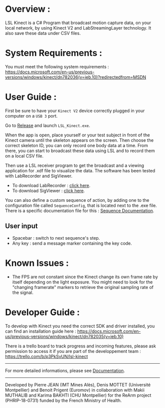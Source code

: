 # Overview :
LSL Kinect is a C# Program that broadcast motion capture data, on your local network, by using Kinect V2 and LabStreamingLayer technology. It also save these data under CSV files.

# System Requirements :

You must meet the following system requirements :
https://docs.microsoft.com/en-us/previous-versions/windows/kinect/dn782036(v=ieb.10)?redirectedfrom=MSDN	

# User Guide :

First be sure to have your `Kinect V2` device correctly plugged in your computer on a `USB 3` port.

Go to  [Release](/bin/Release/) and launch `LSL_Kinect.exe`. 

When the app is open, place yourself or your test subject in front of the Kinect camera until the skeleton appears on the screen.
Then choose the correct skeleton ID, you can only record one body data at a time.
From there, you can start to broadcast these data using LSL and to record them on a local CSV file. 

Then use a LSL receiver program to get the broadcast and a viewing application for .xdf file to visualize the data. 
The software has been tested with LabRecorder and SigViewer.

- To download LabRecorder : [click here](https://github.com/labstreaminglayer/App-LabRecorder/releases).
- To download SigViewer  : [click here](https://github.com/cbrnr/sigviewer).

You can also define a custom sequence of action, by adding one to the configuration file called `SequenceConfig`, that is located next to the .exe file.
There is a specific documentation file for this : [Sequence Documentation](https://github.com/Benoit-Prigent/LSL-Kinect/blob/master/Documentation/Sequence%20Configuration%20File%20Documentation.pdf "Sequence Configuration File Documentation.pdf").

## User input
- Spacebar : switch to next sequence's step.
- Any key : send a message marker containing the key code.

# Known Issues :

- The FPS are not constant since the Kinect change its own frame rate by itself depending on the light exposure. You might need to look for the "changing framerate" markers to retrieve the original sampling rate of the signal.

# Developer Guide :

To develop with Kinect you need the correct SDK and driver installed, you can find an installation guide here :
https://docs.microsoft.com/en-us/previous-versions/windows/kinect/dn782035(v=ieb.10)

There is a trello board to track progress and incoming features, please ask permission to access it if you are part of the developpement team :
https://trello.com/b/p3PkSvUN/lsl-kinect


-----  

For more detailed informations, please see [Documentation](/Documentation/).  

-----  
Developed by Pierre JEAN (IMT Mines Alès), Denis MOTTET (Université Montpellier) and Benoit Prigent (Euromov) in collaboration with Makii MUTHALIB and Karima BAKHTI (CHU Montpellier) for the ReArm project (PHRIP-18-0731) funded by the French Ministry of Health.
